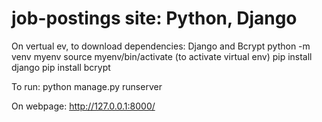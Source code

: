 # job-postings site: Python, Django

On vertual ev, to download dependencies: Django and Bcrypt
python -m venv myenv
source myenv/bin/activate      (to activate virtual env)
pip install django
pip install bcrypt

To run: python manage.py runserver 


On webpage:
http://127.0.0.1:8000/
